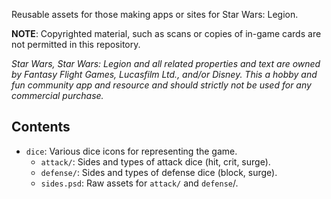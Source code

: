 Reusable assets for those making apps or sites for Star Wars: Legion.

**NOTE**: Copyrighted material, such as scans or copies of in-game cards are not permitted in this repository.

_Star Wars, Star Wars: Legion and all related properties and text are owned by Fantasy Flight Games, Lucasfilm Ltd., and/or Disney. This a hobby and fun community app and resource and should strictly not be used for any commercial purchase._

## Contents

- `dice`: Various dice icons for representing the game.
  - `attack/`: Sides and types of attack dice (hit, crit, surge).
  - `defense/`: Sides and types of defense dice (block, surge).
  - `sides.psd`: Raw assets for `attack/` and `defense`/.
